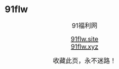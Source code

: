# 91flw
<center>
<span style="font-size:20px">91福利网</span><br />
<br />
<span style="font-size:20px"><a href="https://91flw.site" target="_blank">91flw.site</a></span><br />
<span style="font-size:20px"><a href="https://91flw.xyz" target="_blank">	91flw.xyz</a></span><br />

<br />
<span style="font-size:20px">收藏此页，永不迷路！</span>
</center>
